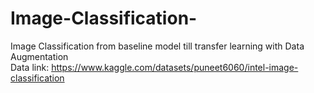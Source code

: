 # Image-Classification-
Image Classification from baseline model till transfer learning with Data Augmentation<br>
Data link: https://www.kaggle.com/datasets/puneet6060/intel-image-classification
